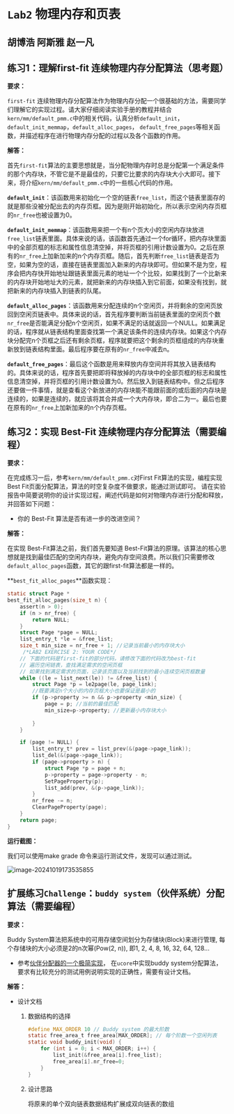 # `Lab2` 物理内存和页表

## 胡博浩 阿斯雅 赵一凡

## 练习1：理解first-fit 连续物理内存分配算法（思考题）

**要求：**

`first-fit` 连续物理内存分配算法作为物理内存分配一个很基础的方法，需要同学们理解它的实现过程。请大家仔细阅读实验手册的教程并结合`kern/mm/default_pmm.c`中的相关代码，认真分析`default_init`，`default_init_memmap`，`default_alloc_pages`， `default_free_pages`等相关函数，并描述程序在进行物理内存分配的过程以及各个函数的作用。 

**解答：**

首先`first-fit`算法的主要思想就是，当分配物理内存时总是分配第一个满足条件的那个内存块，不管它是不是最佳的，只要它比要求的内存块大小大即可。接下来，将介绍`kern/mm/default_pmm.c`中的一些核心代码的作用。

**`default_init`**：该函数用来初始化一个空的链表`free_list`，而这个链表里面存的就是那些没被分配出去的内存页框。因为是刚开始初始化，所以表示空闲内存页框的`nr_free`也被设置为0。

**`default_init_memmap`**：该函数用来把一个有n个页大小的空闲内存块放进`free_list`链表里面。具体来说的话，该函数首先通过一个for循环，把内存块里面中的全部页框的标志和属性信息清空掉，并将页框的引用计数设置为0。之后在原有的`nr_free`上加新加来的n个内存页框。随后，首先判断`free_list`链表是否为空，如果为空的话，直接在链表里面加入新来的内存块即可。但如果不是为空，程序会把内存快开始地址跟链表里面元素的地址一个个比较，如果找到了一个比新来的内存块开始地址大的元素，就把新来的内存块插入到它前面，如果没有找到，就把新来的内存块插入到链表的队尾。

**`default_alloc_pages`**：该函数用来分配连续的n个空闲页，并将剩余的空闲页放回到空闲页链表中。具体来说的话，首先程序要判断当前链表里面的空闲页个数`nr_free`是否能满足分配n个空闲页，如果不满足的话就返回一个NULL。如果满足的话，程序就从链表结构里面查找第一个满足该条件的连续内存块。如果这个内存块分配完n个页框之后还有剩余页框，程序就要把这个剩余的页框组成的内存块重新放到链表结构里面。最后程序要在原有的`nr_free`中减去n。

**`default_free_pages`**：最后这个函数是用来释放内存空间并将其放入链表结构的。具体来说的话，程序首先要把即将释放掉的内存块中的全部页框的标志和属性信息清空掉，并将页框的引用计数设置为0。然后放入到链表结构中。但之后程序还要做一件事情，就是查看这个新放进的内存块能不能跟前面的或后面的内存块是连续的，如果是连续的，就应该将其合并成一个大内存块，即合二为一。最后也要在原有的`nr_free`上加新加来的n个内存页框。



## 练习2：实现 Best-Fit 连续物理内存分配算法（需要编程）

**要求：**

在完成练习一后，参考`kern/mm/default_pmm.c`对First Fit算法的实现，编程实现Best Fit页面分配算法，算法的时空复杂度不做要求，能通过测试即可。 请在实验报告中简要说明你的设计实现过程，阐述代码是如何对物理内存进行分配和释放，并回答如下问题：

- 你的 Best-Fit 算法是否有进一步的改进空间？

**解答：**

在实现 Best-Fit算法之前，我们首先要知道 Best-Fit算法的原理。该算法的核心思想就是找到最佳匹配的空闲内存块，避免内存空间浪费。所以我们只需要修改`default_alloc_pages`函数，其它的跟first-fit算法都是一样的。

**`best_fit_alloc_pages`**函数实现：

```c
static struct Page *
best_fit_alloc_pages(size_t n) {
    assert(n > 0);
    if (n > nr_free) {
        return NULL;
    }
    struct Page *page = NULL;
    list_entry_t *le = &free_list;
    size_t min_size = nr_free + 1; //记录当前最小的内存块大小
     /*LAB2 EXERCISE 2: YOUR CODE*/ 
    // 下面的代码是first-fit的部分代码，请修改下面的代码改为best-fit
    // 遍历空闲链表，查找满足需求的空闲页框
    // 如果找到满足需求的页面，记录该页面以及当前找到的最小连续空闲页框数量
    while ((le = list_next(le)) != &free_list) {
        struct Page *p = le2page(le, page_link);
        //既要满足n个大小的内存页框大小也要保证是最小的
        if (p->property >= n && p->property <min_size) { 
            page = p; //当前的最佳匹配
            min_size=p->property; //更新最小内存块大小
            
        }
    }

    if (page != NULL) {
        list_entry_t* prev = list_prev(&(page->page_link));
        list_del(&(page->page_link));
        if (page->property > n) {
            struct Page *p = page + n;
            p->property = page->property - n;
            SetPageProperty(p);
            list_add(prev, &(p->page_link));
        }
        nr_free -= n;
        ClearPageProperty(page);
    }
    return page;
}
```



**运行截图：**

我们可以使用make grade 命令来运行测试文件，发现可以通过测试。

![image-20241019173535855](C:\Users\HP\AppData\Roaming\Typora\typora-user-images\image-20241019173535855.png)



## 扩展练习`Challenge`：`buddy system`（伙伴系统）分配算法（需要编程）

**要求：**

Buddy System算法把系统中的可用存储空间划分为存储块(Block)来进行管理, 每个存储块的大小必须是2的n次幂(Pow(2, n)), 即1, 2, 4, 8, 16, 32, 64, 128...

- 参考[伙伴分配器的一个极简实现](http://coolshell.cn/articles/10427.html)， 在`ucore`中实现buddy system分配算法，要求有比较充分的测试用例说明实现的正确性，需要有设计文档。



**解答：**

- 设计文档

  1. 数据结构的选择

     ```c
     #define MAX_ORDER 10 // Buddy system 的最大阶数
     static free_area_t free_area[MAX_ORDER]; // 每个阶数一个空闲列表
     static void buddy_init(void) {
         for (int i = 0; i < MAX_ORDER; i++) {
             list_init(&free_area[i].free_list);
             free_area[i].nr_free=0;
         }
     }
     ```

  2. 设计思路

     将原来的单个双向链表数据结构扩展成双向链表的数组

## 
